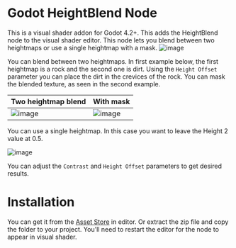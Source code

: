 # Godot HeightBlend Node
This is a visual shader addon for Godot 4.2+. This adds the HeightBlend node to the visual shader editor.
This node lets you blend between two heightmaps or use a single heightmap with a mask.
![image](https://github.com/user-attachments/assets/d2007988-32c0-43f1-89eb-78199f137161)

You can blend between two heightmaps. In first example below, the first heightmap is a rock and the second one is dirt. Using the `Height Offset` parameter you can place the dirt in the crevices of the rock. You can mask the blended texture, as seen in the second example.

| Two heightmap blend                                                                        | With mask                                                                                |
| ----------------------------------------------------------------------------------------- | ----------------------------------------------------------------------------------------- |
| ![image](https://github.com/user-attachments/assets/d57e4b43-172b-4a33-9d40-df22675d8988) | ![image](https://github.com/user-attachments/assets/d3608fba-8a51-46d1-bd5b-6a20e3cf5131)

You can use a single heightmap. In this case you want to leave the Height 2 value at 0.5.

![image](https://github.com/user-attachments/assets/5afb256f-5320-4989-b569-e9691c2342d0)

You can adjust the `Contrast` and `Height Offset` parameters to get desired results.

# Installation

You can get it from the [Asset Store](https://godotengine.org/asset-library/asset/3649) in editor.
Or extract the zip file and copy the folder to your project. You'll need to restart the editor for the node to appear in visual shader.
